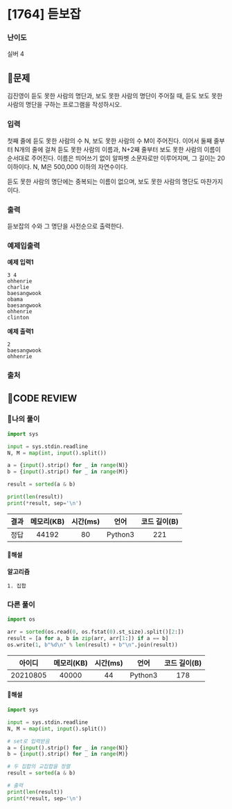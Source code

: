 # [1764] 듣보잡

### **난이도**
실버 4
## **📝문제**
김진영이 듣도 못한 사람의 명단과, 보도 못한 사람의 명단이 주어질 때, 듣도 보도 못한 사람의 명단을 구하는 프로그램을 작성하시오.
### **입력**
첫째 줄에 듣도 못한 사람의 수 N, 보도 못한 사람의 수 M이 주어진다. 이어서 둘째 줄부터 N개의 줄에 걸쳐 듣도 못한 사람의 이름과, N+2째 줄부터 보도 못한 사람의 이름이 순서대로 주어진다. 이름은 띄어쓰기 없이 알파벳 소문자로만 이루어지며, 그 길이는 20 이하이다. N, M은 500,000 이하의 자연수이다.

듣도 못한 사람의 명단에는 중복되는 이름이 없으며, 보도 못한 사람의 명단도 마찬가지이다.
### **출력**
듣보잡의 수와 그 명단을 사전순으로 출력한다.
### **예제입출력**

**예제 입력1**

```
3 4
ohhenrie
charlie
baesangwook
obama
baesangwook
ohhenrie
clinton
```

**예제 출력1**

```
2
baesangwook
ohhenrie
```

### **출처**

## **🧐CODE REVIEW**

### **🧾나의 풀이**

```python
import sys

input = sys.stdin.readline
N, M = map(int, input().split())

a = {input().strip() for _ in range(N)}
b = {input().strip() for _ in range(M)}

result = sorted(a & b)

print(len(result))
print(*result, sep='\n')
```

결과	| 메모리(KB) |	시간(ms) |	언어 |	코드 길이(B)
:----:|:-----:|:-----:|:-----:|:--------:
정답|44192|80|Python3|221
#### **📝해설**

**알고리즘**
```
1. 집합
```

### **다른 풀이**

```python
import os

arr = sorted(os.read(0, os.fstat(0).st_size).split()[2:])
result = [a for a, b in zip(arr, arr[1:]) if a == b]
os.write(1, b"%d\n" % len(result) + b"\n".join(result))
```

아이디 | 메모리(KB) |	시간(ms) |	언어 |	코드 길이(B) 
:-----:|:-----:|:-----:|:----:|:--------:
20210805|40000|44|Python3|178
#### **📝해설**

```python
import sys

input = sys.stdin.readline
N, M = map(int, input().split())

# set로 입력받음
a = {input().strip() for _ in range(N)}
b = {input().strip() for _ in range(M)}

# 두 집합의 교집합을 정렬
result = sorted(a & b)

# 출력
print(len(result))
print(*result, sep='\n')
```